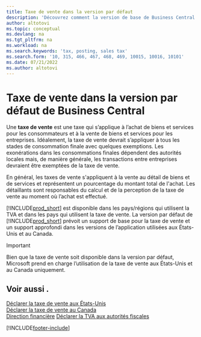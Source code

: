 ```yaml
---
title: Taxe de vente dans la version par défaut
description: 'Découvrez comment la version de base de Business Central prend en charge la taxe de vente, et obtenez une description du concept de base.'
author: altotovi
ms.topic: conceptual
ms.devlang: na
ms.tgt_pltfrm: na
ms.workload: na
ms.search.keywords: 'tax, posting, sales tax'
ms.search.form: '10, 315, 466, 467, 468, 469, 10015, 10016, 10101'
ms.date: 07/21/2022
ms.author: altotovi
---
```


# Taxe de vente dans la version par défaut de Business Central

Une **taxe de vente** est une taxe qui s’applique à l’achat de biens et services pour les consommateurs et à la vente de biens et services pour les entreprises. Idéalement, la taxe de vente devrait s’appliquer à tous les stades de consommation finale avec quelques exemptions. Les exonérations dans les consommations finales dépendent des autorités locales mais, de manière générale, les transactions entre entreprises devraient être exemptées de la taxe de vente.  

En général, les taxes de vente s'appliquent à la vente au détail de biens et de services et représentent un pourcentage du montant total de l'achat. Les détaillants sont responsables du calcul et de la perception de la taxe de vente au moment où l’achat est effectué.  

[!INCLUDE[prod_short](includes/prod_short.md)] est disponible dans les pays/régions qui utilisent la TVA et dans les pays qui utilisent la taxe de vente. La version par défaut de [!INCLUDE[prod_short](includes/prod_short.md)] prévoit un support de base pour la taxe de vente et un support approfondi dans les versions de l’application utilisées aux États-Unis et au Canada.

> [!IMPORTANT]
> Bien que la taxe de vente soit disponible dans la version par défaut, Microsoft prend en charge l’utilisation de la taxe de vente aux États-Unis et au Canada uniquement.

## Voir aussi .

[Déclarer la taxe de vente aux États-Unis](localfunctionality/UnitedStates/us-sales-tax.md)  
[Déclarer la taxe de vente au Canada](localfunctionality/canada/ca-sales-tax.md)  
[Direction financière](finance.md)
[Déclarer la TVA aux autorités fiscales](finance-how-report-vat.md)

[!INCLUDE[footer-include](includes/footer-banner.md)]
